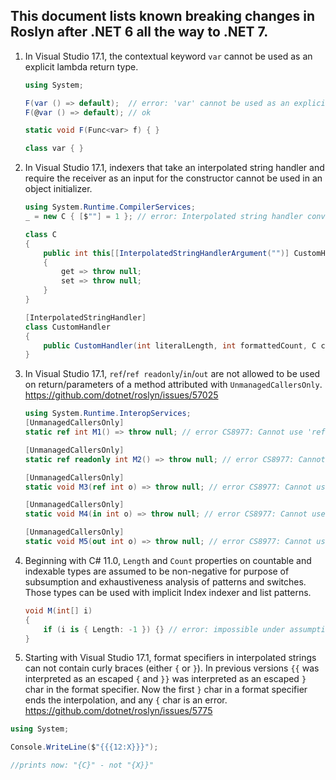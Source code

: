 ## This document lists known breaking changes in Roslyn after .NET 6 all the way to .NET 7.

1. In Visual Studio 17.1, the contextual keyword `var` cannot be used as an explicit lambda return type.

    ```csharp
    using System;

    F(var () => default);  // error: 'var' cannot be used as an explicit lambda return type
    F(@var () => default); // ok

    static void F(Func<var> f) { }

    class var { }
    ```

2. In Visual Studio 17.1, indexers that take an interpolated string handler and require the receiver as an input for the constructor cannot be used in an object initializer.

    ```cs
    using System.Runtime.CompilerServices;
    _ = new C { [$""] = 1 }; // error: Interpolated string handler conversions that reference the instance being indexed cannot be used in indexer member initializers.

    class C
    {
        public int this[[InterpolatedStringHandlerArgument("")] CustomHandler c]
        {
            get => throw null;
            set => throw null;
        }
    }

    [InterpolatedStringHandler]
    class CustomHandler
    {
        public CustomHandler(int literalLength, int formattedCount, C c) {}
    }
    ```

3. In Visual Studio 17.1, `ref`/`ref readonly`/`in`/`out` are not allowed to be used on return/parameters of a method attributed with `UnmanagedCallersOnly`.  
https://github.com/dotnet/roslyn/issues/57025

    ```cs
    using System.Runtime.InteropServices;
    [UnmanagedCallersOnly]
    static ref int M1() => throw null; // error CS8977: Cannot use 'ref', 'in', or 'out' in a method attributed with 'UnmanagedCallersOnly'.

    [UnmanagedCallersOnly]
    static ref readonly int M2() => throw null; // error CS8977: Cannot use 'ref', 'in', or 'out' in a method attributed with 'UnmanagedCallersOnly'.

    [UnmanagedCallersOnly]
    static void M3(ref int o) => throw null; // error CS8977: Cannot use 'ref', 'in', or 'out' in a method attributed with 'UnmanagedCallersOnly'.

    [UnmanagedCallersOnly]
    static void M4(in int o) => throw null; // error CS8977: Cannot use 'ref', 'in', or 'out' in a method attributed with 'UnmanagedCallersOnly'.

    [UnmanagedCallersOnly]
    static void M5(out int o) => throw null; // error CS8977: Cannot use 'ref', 'in', or 'out' in a method attributed with 'UnmanagedCallersOnly'.
    ```

4. Beginning with C# 11.0, `Length` and `Count` properties on countable and indexable types
are assumed to be non-negative for purpose of subsumption and exhaustiveness analysis of patterns and switches.
Those types can be used with implicit Index indexer and list patterns.

    ```csharp
    void M(int[] i)
    {
        if (i is { Length: -1 }) {} // error: impossible under assumption of non-negative length
    }
    ```

5. Starting with Visual Studio 17.1, format specifiers in interpolated strings can not contain curly braces (either `{` or `}`). In previous versions `{{` was interpreted as an escaped `{` and `}}` was interpreted as an escaped `}` char in the format specifier. Now the first `}` char in a format specifier ends the interpolation, and any `{` char is an error.
https://github.com/dotnet/roslyn/issues/5775

```csharp
using System;

Console.WriteLine($"{{{12:X}}}");

//prints now: "{C}" - not "{X}}"
```
